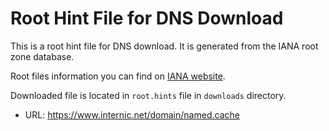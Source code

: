 # Root Hint File for DNS Download

This is a root hint file for DNS download. It is generated from the IANA root zone database.

Root files information you can find on [IANA website](https://www.iana.org/domains/root/files).

Downloaded file is located in `root.hints` file in `downloads` directory.

* URL: https://www.internic.net/domain/named.cache
